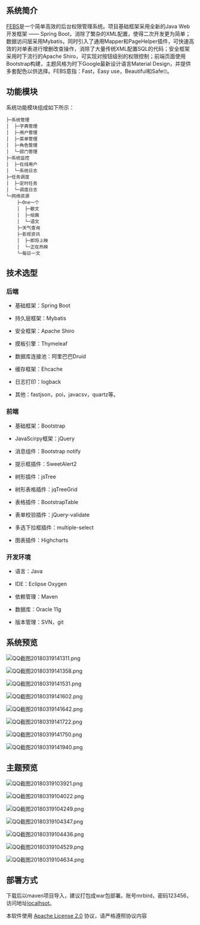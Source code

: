 ## 系统简介
[FEBS](https://gitee.com/github-16661027/project)是一个简单高效的后台权限管理系统。项目基础框架采用全新的Java Web开发框架 —— Spring Boot，消除了繁杂的XML配置，使得二次开发更为简单；数据访问层采用Mybatis，同时引入了通用Mapper和PageHelper插件，可快速高效的对单表进行增删改查操作，消除了大量传统XML配置SQL的代码；安全框架采用时下流行的Apache Shiro，可实现对按钮级别的权限控制；前端页面使用Bootstrap构建，主题风格为时下Google最新设计语言Material Design，并提供多套配色以供选择。FEBS意指：Fast，Easy use，Beautiful和Safe🙄。
<!--more-->
## 功能模块
系统功能模块组成如下所示：
```
├─系统管理
│  ├─字典管理
│  ├─用户管理
│  ├─菜单管理
│  ├─角色管理
│  └─部门管理
├─系统监控
│  ├─在线用户
│  └─系统日志
├─任务调度
│  ├─定时任务
│  └─调度日志
└─网络资源
    ├─One一个
    │  ├─散文
    │  ├─绘画
    │  └─语文
    ├─天气查询
    ├─影视资讯
    │  ├─即将上映
    │  └─正在热映
    └─每日一文
```
## 技术选型
### 后端

- 基础框架：Spring Boot

- 持久层框架：Mybatis

- 安全框架：Apache Shiro

- 摸板引擎：Thymeleaf

- 数据库连接池：阿里巴巴Druid

- 缓存框架：Ehcache

- 日志打印：logback

- 其他：fastjson，poi，javacsv，quartz等。

### 前端
 
- 基础框架：Bootstrap

- JavaScirpy框架：jQuery

- 消息组件：Bootstrap notify

- 提示框插件：SweetAlert2

- 树形插件：jsTree

- 树形表格插件：jqTreeGrid

- 表格插件：BootstrapTable

- 表单校验插件：jQuery-validate

- 多选下拉框插件：multiple-select

- 图表插件：Highcharts

### 开发环境

- 语言：Java

- IDE：Eclipse Oxygen

- 依赖管理：Maven

- 数据库：Oracle 11g

- 版本管理：SVN，git

## 系统预览

![QQ截图20180319141311.png](http://mrbird.cc/img/FEBS/QQ截图20180319141311.png)

![QQ截图20180319141358.png](http://mrbird.cc/img/FEBS/QQ截图20180319141358.png)

![QQ截图20180319141531.png](http://mrbird.cc/img/FEBS/QQ截图20180319141531.png)

![QQ截图20180319141602.png](http://mrbird.cc/img/FEBS/QQ截图20180319141602.png)

![QQ截图20180319141642.png](http://mrbird.cc/img/FEBS/QQ截图20180319141642.png)

![QQ截图20180319141722.png](http://mrbird.cc/img/FEBS/QQ截图20180319141722.png)

![QQ截图20180319141750.png](http://mrbird.cc/img/FEBS/QQ截图20180319141750.png)

![QQ截图20180319141940.png](http://mrbird.cc/img/FEBS/QQ截图20180319141940.png)

## 主题预览

![QQ截图20180319103921.png](http://mrbird.cc/img/FEBS/QQ截图20180319103921.png)

![QQ截图20180319104022.png](http://mrbird.cc/img/FEBS/QQ截图20180319104022.png)

![QQ截图20180319104249.png](http://mrbird.cc/img/FEBS/QQ截图20180319104249.png)

![QQ截图20180319104347.png](http://mrbird.cc/img/FEBS/QQ截图20180319104347.png)

![QQ截图20180319104436.png](http://mrbird.cc/img/FEBS/QQ截图20180319104436.png)

![QQ截图20180319104529.png](http://mrbird.cc/img/FEBS/QQ截图20180319104529.png)

![QQ截图20180319104634.png](http://mrbird.cc/img/FEBS/QQ截图20180319104634.png)


## 部署方式

下载后以maven项目导入，建议打包成war包部署。账号mrbird，密码123456，访问地址[localhsot](localhost)。

本软件使用 [Apache License 2.0](http://www.apache.org/licenses/LICENSE-2.0) 协议，请严格遵照协议内容
